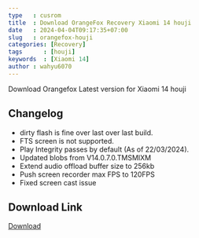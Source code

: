 ```yaml
---
type   : cusrom
title  : Download OrangeFox Recovery Xiaomi 14 houji
date   : 2024-04-04T09:17:35+07:00
slug   : orangefox-houji
categories: [Recovery]
tags      : [houji]
keywords  : [Xiaomi 14]
author : wahyu6070
---
```


Download Orangefox Latest version for Xiaomi 14 houji

## Changelog
- dirty flash is fine over last over last build.
- FTS screen is not supported.
- Play Integrity passes by default (As of 22/03/2024).
- Updated blobs from V14.0.7.0.TMSMIXM
- Extend audio offload buffer size to 256kb
- Push screen recorder max FPS to 120FPS
- Fixed screen cast issue

## Download Link
[Download](/)

